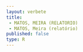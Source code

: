 ```yaml
---
layout: verbete
title:
 - MATOS, MEIRA (RELATORIO)
 - MATOS, Meira (relatório)
published: false
type: R
---
```


